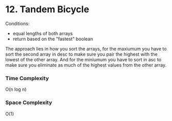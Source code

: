 # 12. Tandem Bicycle

Conditions:

- equal lengths of both arrays
- return based on the "fastest" boolean

The approach lies in how you sort the arrays, for the maxiumum you have to sort the
second array in desc to make sure you pair the highest with the lowest of the other
array. And for the miniumum you have to sort in asc to make sure you eliminate as much
of the highest values from the other array.

### Time Complexity

O(n log n)

### Space Complexity

O(1)
